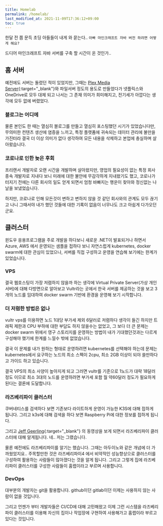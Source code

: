 ```yaml
---
title: Homelab
permalink: /homelab/
last_modified_at: 2021-11-09T17:36:12+09:00
toc: true
---
```


한달 전 쯤 문득 초딩 아들들이 내게 와 묻는다.. `아빠 마인크래프트 자바 버전 하려면 어떻게 해요?`

드디어 마인크래프트 자바 서버를 구축 할 시간이 온 것인가..

## 홈 서버
예전에도 서버는 돌렸던 적이 있었지만, 그때는 [Plex Media Server](https://plex.tv){:target="_blank"}와 파일서버 정도의 용도로 만들었다가 넷플릭스와 OneDrive로 모두 대체 되고 나서는 그 존재 의미가 희미해지고, 전기세가 아깝다는 생각에 모두 없에 버렸었다.

### 블로그는 어디에
물론 본인도 한 때는 열심히 블로그를 만들고 열심히 포스팅했던 시기가 있었습니다만, 무의미한 컨텐츠 생산에 염증을 느끼고, 특정 플랫폼에 귀속되는 데이터 관리에 불만을 가진터라 결국 더 이상 의미가 없다 생각하여 모든 내용을 삭제하고 본업에 충실하며 살아왔습니다.

### 코로나로 인한 늦은 후회
프리랜서 개발자로 오랜 시간을 개발하며 살아왔지만, 영업의 필요성이 없는 특정 회사 종속 개발자로 지내다 보니 미래에 대한 불안에 무감각하게 지내왔기도 했고, 코로나가 터지기 전에는 다른 회사의 일도 얻게 되면서 엄청 바빠지는 행운이 찾아와 정신없는 나날을 보냈었습니다.

하지만, 코로나로 인해 모든것이 변하고 변하지 않을 것 같던 회사와의 관계도 모두 끊기고 나니 그때서야 내가 했던 것들에 대한 기록이 없음이 너무나도 크고 아쉽게 다가오던군요.

## 클러스터
윈도우 응용프로그램을 주로 개발을 하다보니 새로운 .NET이 발표되거나 하면서 Azure, AWS 에서 운영되는 샘플을 접하다 보니 자연스럽게 kubernetes, docker swarm에 대한 관심이 있었으나, 서버를 직접 구성하고 운영을 연습해 보기에는 한계가 있었습니다.

### VPS
결국 웹호스팅이 가장 저렴하지 않을까 하는 생각에 Virtual Private Server(가상 개인 서버)에 대해 다방면으로 알아보고 Vultr라는 곳에서 한국 서버를 제공하는 것을 보고 3개의 노드를 임대하여 docker swarm 기반에 환경을 운영해 보기 시작합니다.

### 더 저렴한 방법은 없나
vultr vps를 이용하면 노드 1대당 부가세 제외 6달러로 저렴하다 생각이 들긴 하지만 트래픽 제한과 CPU 부하에 대한 부담도 하지 않을수는 없었고, 그 보다 더 큰 문제는 docker swarm 위에서 영구 스토리지를 운영하는 방법이 내가 기대했던것과는 다르게 구성해야 했기에 한계를 느낄수 밖에 없었습니다.

결국 이 문제를 내가 원하는 형태로 운영하려면 kubernetes를 선택해야 하는데 문제는 kubernetes에서 요구하는 노드의 최소 스펙이 2cpu, 최소 2GB 이상이 되야 쓸만하다고 가이드 하고 있습니다.

결국 VPS의 최소 사양이 높아지게 되고 그러면 vultr를 기준으로 1노드가 대략 18달러 정도 이므로 최소 3대의 노드를 운영하려면 부가세 포함 월 약60달러 정도가 필요하게 된다는 결론에 도달합니다.

### 라즈베리파이 클러스터
쿠버네티스를 검색하다 보면 기존보다 라이트하게 운영이 가능한 K3S에 대해 접하게 됩니다. 그리고 k3s에 대해 검색을 하다 보면 Raspberry Pi에 대한 정보를 접하게 됩니다.

그리고 [Jeff Geerling](https://www.youtube.com/c/JeffGeerling){:target="_blank"} 의 동영상을 보게 되면서 라즈베리파이 클러스터에 대해 알게됩니다. 네.. 저는 그랬습니다.

물론 예전에도 라즈베리파이를 알기는 했습니다. 그때는 아두이노와 같은 개념에 더 가까웠었지요.. 주목할만한 것은 라즈베리파이4 에서 비약적인 성능향상으로 클러스터를 구성하여 활용하는 사람들이 많아졌다는 것을 알게 됩니다. 그리고 그렇게 집에 라즈베리파이 클러스터를 구성한 사람들이 홈랩이라고 부르며 사용합니다.

### DevOps
대부분의 개발자는 git을 활용합니다. github이던 gitlab이던 이제는 사용하지 않는 사람이 없을 것입니다.

그리고 언젠가 부터 개발자들은 CI/CD에 대해 고민해왔고 이제 그런 시스템을 라즈베리파이 클러스터를 이용해 자신의 집이나 작업장에 구현하여 사용해가고 홈랩이라 부르고 있다는 것입니다.

